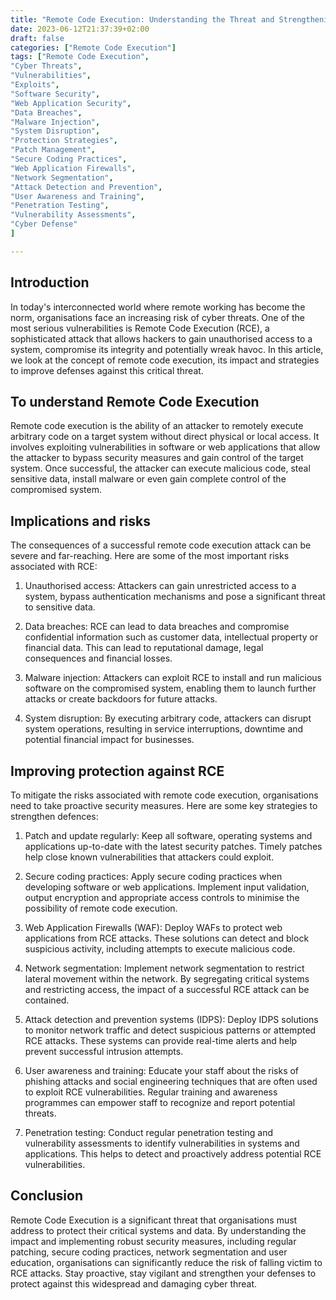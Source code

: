 ```yaml
---
title: "Remote Code Execution: Understanding the Threat and Strengthening Defences"
date: 2023-06-12T21:37:39+02:00
draft: false
categories: ["Remote Code Execution"]
tags: ["Remote Code Execution",
"Cyber Threats",
"Vulnerabilities",
"Exploits",
"Software Security",
"Web Application Security",
"Data Breaches",
"Malware Injection",
"System Disruption",
"Protection Strategies",
"Patch Management",
"Secure Coding Practices",
"Web Application Firewalls",
"Network Segmentation",
"Attack Detection and Prevention",
"User Awareness and Training",
"Penetration Testing",
"Vulnerability Assessments",
"Cyber Defense"
]

---
```


## Introduction

In today's interconnected world where remote working has become the norm, organisations face an increasing risk of cyber threats. One of the most serious vulnerabilities is Remote Code Execution (RCE), a sophisticated attack that allows hackers to gain unauthorised access to a system, compromise its integrity and potentially wreak havoc. In this article, we look at the concept of remote code execution, its impact and strategies to improve defenses against this critical threat.



## To understand Remote Code Execution

Remote code execution is the ability of an attacker to remotely execute arbitrary code on a target system without direct physical or local access. It involves exploiting vulnerabilities in software or web applications that allow the attacker to bypass security measures and gain control of the target system. Once successful, the attacker can execute malicious code, steal sensitive data, install malware or even gain complete control of the compromised system.



## Implications and risks

The consequences of a successful remote code execution attack can be severe and far-reaching. Here are some of the most important risks associated with RCE:



1. Unauthorised access: Attackers can gain unrestricted access to a system, bypass authentication mechanisms and pose a significant threat to sensitive data.



1. Data breaches: RCE can lead to data breaches and compromise confidential information such as customer data, intellectual property or financial data. This can lead to reputational damage, legal consequences and financial losses.



1. Malware injection: Attackers can exploit RCE to install and run malicious software on the compromised system, enabling them to launch further attacks or create backdoors for future attacks.



1. System disruption: By executing arbitrary code, attackers can disrupt system operations, resulting in service interruptions, downtime and potential financial impact for businesses.



## Improving protection against RCE

To mitigate the risks associated with remote code execution, organisations need to take proactive security measures. Here are some key strategies to strengthen defences:



1. Patch and update regularly: Keep all software, operating systems and applications up-to-date with the latest security patches. Timely patches help close known vulnerabilities that attackers could exploit.



1. Secure coding practices: Apply secure coding practices when developing software or web applications. Implement input validation, output encryption and appropriate access controls to minimise the possibility of remote code execution.



1. Web Application Firewalls (WAF): Deploy WAFs to protect web applications from RCE attacks. These solutions can detect and block suspicious activity, including attempts to execute malicious code.



1. Network segmentation: Implement network segmentation to restrict lateral movement within the network. By segregating critical systems and restricting access, the impact of a successful RCE attack can be contained.



1. Attack detection and prevention systems (IDPS): Deploy IDPS solutions to monitor network traffic and detect suspicious patterns or attempted RCE attacks. These systems can provide real-time alerts and help prevent successful intrusion attempts.



1. User awareness and training: Educate your staff about the risks of phishing attacks and social engineering techniques that are often used to exploit RCE vulnerabilities. Regular training and awareness programmes can empower staff to recognize and report potential threats.



1. Penetration testing: Conduct regular penetration testing and vulnerability assessments to identify vulnerabilities in systems and applications. This helps to detect and proactively address potential RCE vulnerabilities.



## Conclusion

Remote Code Execution is a significant threat that organisations must address to protect their critical systems and data. By understanding the impact and implementing robust security measures, including regular patching, secure coding practices, network segmentation and user education, organisations can significantly reduce the risk of falling victim to RCE attacks. Stay proactive, stay vigilant and strengthen your defenses to protect against this widespread and damaging cyber threat.